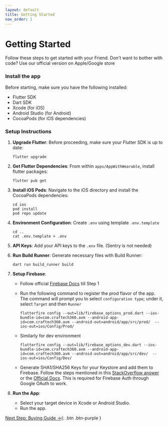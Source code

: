 ```yaml
---
layout: default
title: Getting Started
nav_order: 1
---
```


# Getting Started

Follow these steps to get started with your Friend. Don't want to bother with code? Use our official version on Apple/Google store

### Install the app

Before starting, make sure you have the following installed:

- Flutter SDK
- Dart SDK
- Xcode (for iOS)
- Android Studio (for Android)
- CocoaPods (for iOS dependencies)

### Setup Instructions

1. **Upgrade Flutter**:
   Before proceeding, make sure your Flutter SDK is up to date:
    ```
    flutter upgrade
    ```

2. **Get Flutter Dependencies**:
   From within `apps/AppWithWearable`, install flutter packages:
    ```
    flutter pub get
    ```

3. **Install iOS Pods**:
   Navigate to the iOS directory and install the CocoaPods dependencies:
    ```
    cd ios
    pod install
    pod repo update
    ```

4. **Environment Configuration**:
   Create `.env` using template `.env.template`
    ```
    cd ..
    cat .env.template > .env
    ```

5. **API Keys**:
   Add your API keys to the `.env` file. (Sentry is not needed)

6. **Run Build Runner**:
   Generate necessary files with Build Runner:
    ```
    dart run build_runner build
    ```

7. **Setup Firebase**:
   - Follow official [Firebase Docs](https://firebase.google.com/docs/flutter/setup) till Step 1
   - Run the following command to register the prod flavor of the app. The command will prompt you to select `configuration type`; under it, select `Target` and then `Runner`

      ```
      flutterfire config --out=lib/firebase_options_prod.dart --ios-bundle-id=com.craftech360.avm --android-app-id=com.craftech360.avm --android-out=android/app/src/prod/  --ios-out=ios/Config/Prod/
      ```
   - Similarly for dev environment

      ```
      flutterfire config --out=lib/firebase_options_dev.dart --ios-bundle-id=com.craftech360.avm --android-app-id=com.craftech360.avm --android-out=android/app/src/dev/  --ios-out=ios/Config/Dev/
      ```
   - Generate SHA1/SHA256 Keys for your Keystore and add them to Firebase. Follow the steps mentioned in this [StackOverflow answer](https://stackoverflow.com/a/56091158) or the [Official Docs](https://support.google.com/firebase/answer/9137403?hl=en). This is required for Firebase Auth through Google OAuth to work.


8. **Run the App**:
    - Select your target device in Xcode or Android Studio.
    - Run the app.


[Next Step: Buying Guide →](/assembly/Buying_Guide/){: .btn .btn-purple }
